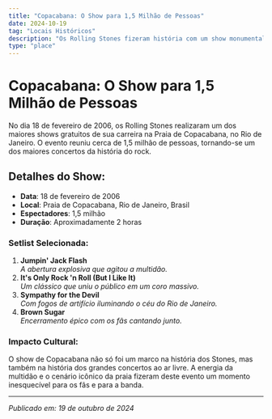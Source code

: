 ```yaml
---
title: "Copacabana: O Show para 1,5 Milhão de Pessoas"
date: 2024-10-19
tag: "Locais Históricos"
description: "Os Rolling Stones fizeram história com um show monumental na Praia de Copacabana, no Rio de Janeiro, em 2006."
type: "place"
---
```


# Copacabana: O Show para 1,5 Milhão de Pessoas

No dia 18 de fevereiro de 2006, os Rolling Stones realizaram um dos maiores shows gratuitos de sua carreira na Praia de Copacabana, no Rio de Janeiro. O evento reuniu cerca de 1,5 milhão de pessoas, tornando-se um dos maiores concertos da história do rock.

## Detalhes do Show:
- **Data**: 18 de fevereiro de 2006
- **Local**: Praia de Copacabana, Rio de Janeiro, Brasil
- **Espectadores**: 1,5 milhão
- **Duração**: Aproximadamente 2 horas

### Setlist Selecionada:
1. **Jumpin' Jack Flash**  
   *A abertura explosiva que agitou a multidão.*
2. **It's Only Rock 'n Roll (But I Like It)**  
   *Um clássico que uniu o público em um coro massivo.*
3. **Sympathy for the Devil**  
   *Com fogos de artifício iluminando o céu do Rio de Janeiro.*
4. **Brown Sugar**  
   *Encerramento épico com os fãs cantando junto.*

### Impacto Cultural:
O show de Copacabana não só foi um marco na história dos Stones, mas também na história dos grandes concertos ao ar livre. A energia da multidão e o cenário icônico da praia fizeram deste evento um momento inesquecível para os fãs e para a banda.

---

_Publicado em: 19 de outubro de 2024_
